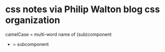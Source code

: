 # css notes via Philip Walton blog css organization

camelCase = multi-word name of (sub)component

- = subcomponent
